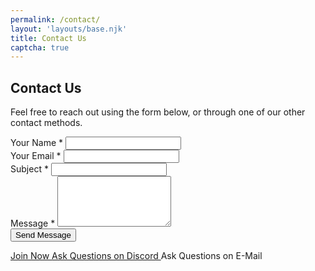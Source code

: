 ```yaml
---
permalink: /contact/
layout: 'layouts/base.njk'
title: Contact Us
captcha: true
---
```


<section class="px-4 max-w-3xl">
  <h2 class="text-center text-xl md:text-2xl font-semibold mb-3">
    Contact Us
  </h2>
  <p class="text-center text-base md:text-lg mb-8">
    Feel free to reach out using the form below, or through one of our other contact methods.
  </p>
  <form method="POST" class="flex flex-col gap-2 form-contact" novalidate>
    <!-- Name -->
    <div class="flex flex-col">
      <label for="name" class="font-semibold mb-1">Your Name <span aria-hidden="true">*</span></label>
      <input type="text" id="name" name="name" required autocomplete="name" class="w-full px-4 py-2 rounded-md border border-gray-400 focus:border-cyan-400  focus:ring-2 focus:ring-cyan-400 outline-none transition" />
    </div>
    <!-- Email -->
    <div class="flex flex-col">
      <label for="email" class="font-semibold mb-1">Your Email <span aria-hidden="true">*</span></label>
      <input type="email" id="email" name="email" required autocomplete="email" class="w-full px-4 py-2 rounded-md border border-gray-400 focus:border-cyan-400  focus:ring-2 focus:ring-cyan-400 outline-none transition" />
    </div>
    <!-- Subject -->
    <div class="flex flex-col">
      <label for="subject" class="font-semibold mb-1">Subject <span aria-hidden="true">*</span></label>
      <input type="text" id="subject" name="subject" required class="w-full px-4 py-2 rounded-md border border-gray-400 focus:border-cyan-400  focus:ring-2 focus:ring-cyan-400 outline-none transition" />
    </div>
    <!-- Message -->
    <div class="flex flex-col">
      <label for="message" class="font-semibold mb-1">Message <span aria-hidden="true">*</span></label>
      <textarea id="message" name="message" rows="5" required class="w-full px-4 py-3 rounded-lg border border-gray-400 placeholder-gray-400 focus:border-blue-400 focus:bg-white/20 focus:outline-none focus:ring-2 focus:ring-blue-400 transition resize-vertical min-h-[120px]"></textarea>
    </div>
    <!-- Captcha -->
    <div class="cf-turnstile" data-sitekey="{{ site.cloudflare_turnstile_key }}" data-action="submit"></div>
    <!-- Submit Button -->
    <button type="submit" class="cursor-pointer bg-indigo-900 hover:bg-indigo-500 font-bold py-3 px-6 rounded-full shadow-lg transition">
      Send Message
    </button>
  </form>
  <!-- Other Actions -->
  <div class="flex flex-col gap-3 mt-8">
    <a href="/register" class="w-full text-center py-3 px-6 bg-white text-black font-bold rounded-full shadow-md hover:shadow-lg transition">
      Join Now
    </a>
    <a href="https://discord.com/invite/JWBKhQmzvD" class="w-full text-center py-3 px-6 bg-white text-black font-bold rounded-full shadow-md hover:shadow-lg transition">
      Ask Questions on Discord
    </a>
    <a data-email-href class="email-obfuscated w-full cursor-pointer text-center py-3 px-6 bg-white text-black font-bold rounded-full shadow-md hover:shadow-lg transition">
      Ask Questions on E-Mail
    </a>
  </div>
</section>
